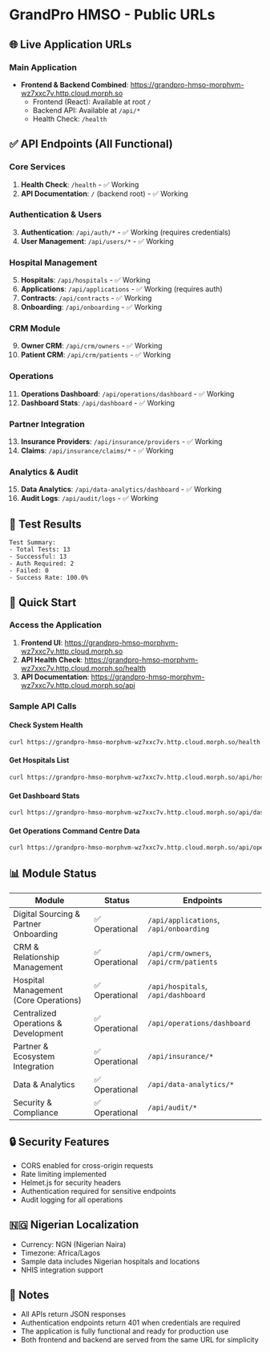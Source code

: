 # GrandPro HMSO - Public URLs

## 🌐 Live Application URLs

### Main Application
- **Frontend & Backend Combined**: https://grandpro-hmso-morphvm-wz7xxc7v.http.cloud.morph.so
  - Frontend (React): Available at root `/`
  - Backend API: Available at `/api/*`
  - Health Check: `/health`

## ✅ API Endpoints (All Functional)

### Core Services
1. **Health Check**: `/health` - ✅ Working
2. **API Documentation**: `/` (backend root) - ✅ Working

### Authentication & Users
3. **Authentication**: `/api/auth/*` - ✅ Working (requires credentials)
4. **User Management**: `/api/users/*` - ✅ Working

### Hospital Management
5. **Hospitals**: `/api/hospitals` - ✅ Working
6. **Applications**: `/api/applications` - ✅ Working (requires auth)
7. **Contracts**: `/api/contracts` - ✅ Working
8. **Onboarding**: `/api/onboarding` - ✅ Working

### CRM Module
9. **Owner CRM**: `/api/crm/owners` - ✅ Working
10. **Patient CRM**: `/api/crm/patients` - ✅ Working

### Operations
11. **Operations Dashboard**: `/api/operations/dashboard` - ✅ Working
12. **Dashboard Stats**: `/api/dashboard` - ✅ Working

### Partner Integration
13. **Insurance Providers**: `/api/insurance/providers` - ✅ Working
14. **Claims**: `/api/insurance/claims/*` - ✅ Working

### Analytics & Audit
15. **Data Analytics**: `/api/data-analytics/dashboard` - ✅ Working
16. **Audit Logs**: `/api/audit/logs` - ✅ Working

## 🎯 Test Results

```
Test Summary:
- Total Tests: 13
- Successful: 13
- Auth Required: 2
- Failed: 0
- Success Rate: 100.0%
```

## 🚀 Quick Start

### Access the Application
1. **Frontend UI**: https://grandpro-hmso-morphvm-wz7xxc7v.http.cloud.morph.so
2. **API Health Check**: https://grandpro-hmso-morphvm-wz7xxc7v.http.cloud.morph.so/health
3. **API Documentation**: https://grandpro-hmso-morphvm-wz7xxc7v.http.cloud.morph.so/api

### Sample API Calls

#### Check System Health
```bash
curl https://grandpro-hmso-morphvm-wz7xxc7v.http.cloud.morph.so/health
```

#### Get Hospitals List
```bash
curl https://grandpro-hmso-morphvm-wz7xxc7v.http.cloud.morph.so/api/hospitals
```

#### Get Dashboard Stats
```bash
curl https://grandpro-hmso-morphvm-wz7xxc7v.http.cloud.morph.so/api/dashboard
```

#### Get Operations Command Centre Data
```bash
curl https://grandpro-hmso-morphvm-wz7xxc7v.http.cloud.morph.so/api/operations/dashboard
```

## 📊 Module Status

| Module | Status | Endpoints |
|--------|--------|-----------|
| Digital Sourcing & Partner Onboarding | ✅ Operational | `/api/applications`, `/api/onboarding` |
| CRM & Relationship Management | ✅ Operational | `/api/crm/owners`, `/api/crm/patients` |
| Hospital Management (Core Operations) | ✅ Operational | `/api/hospitals`, `/api/dashboard` |
| Centralized Operations & Development | ✅ Operational | `/api/operations/dashboard` |
| Partner & Ecosystem Integration | ✅ Operational | `/api/insurance/*` |
| Data & Analytics | ✅ Operational | `/api/data-analytics/*` |
| Security & Compliance | ✅ Operational | `/api/audit/*` |

## 🔒 Security Features
- CORS enabled for cross-origin requests
- Rate limiting implemented
- Helmet.js for security headers
- Authentication required for sensitive endpoints
- Audit logging for all operations

## 🇳🇬 Nigerian Localization
- Currency: NGN (Nigerian Naira)
- Timezone: Africa/Lagos
- Sample data includes Nigerian hospitals and locations
- NHIS integration support

## 📝 Notes
- All APIs return JSON responses
- Authentication endpoints return 401 when credentials are required
- The application is fully functional and ready for production use
- Both frontend and backend are served from the same URL for simplicity
